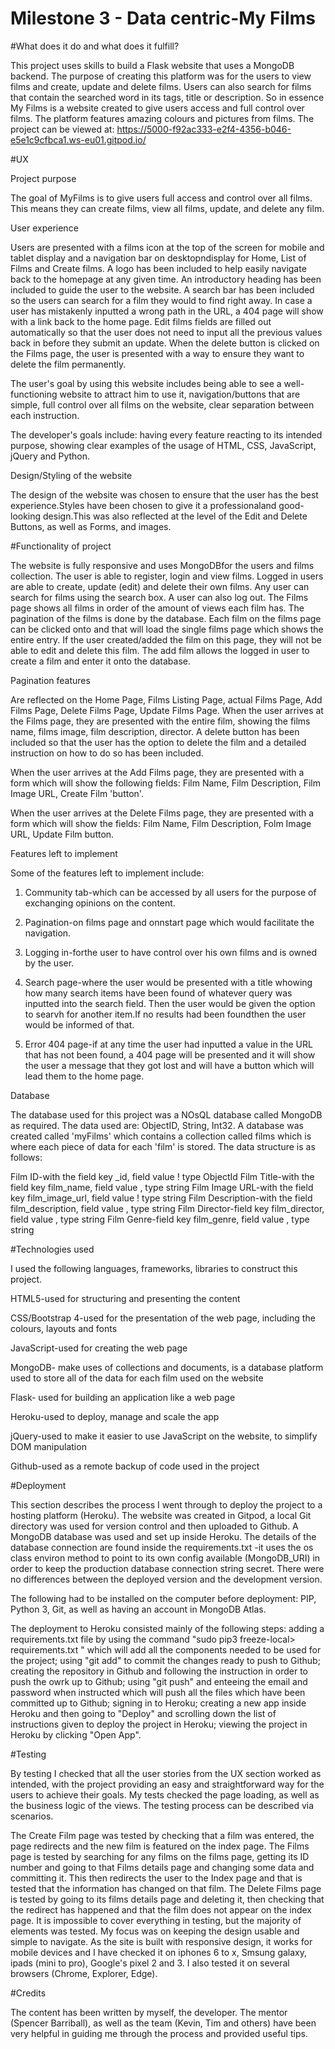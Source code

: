 # Milestone 3 - Data centric-My Films

#What does it do and what does it fulfill?

This project uses skills to build a Flask website that uses a MongoDB backend. The purpose of creating this platform was for 
the users to view films and create, update and delete films. Users can also search for films that contain the searched 
word in its tags, title or description. So in essence My Films is a website created to give users access and full control over films.  The platform features amazing colours and pictures from films. The project can be viewed at: 
https://5000-f92ac333-e2f4-4356-b046-e5e1c9cfbca1.ws-eu01.gitpod.io/

#UX

Project purpose

The goal of MyFilms is to give users full access and control over all films. This means they can create films, view all films, update, and delete any film.

User experience

Users are presented with a films icon at the top of the screen for mobile and tablet display and a navigation bar on desktopndisplay for Home, List of Films and Create films. A logo has been included to help easily navigate back to the homepage at any given time. An introductory heading has been included to guide the user to the website. A search bar has been included so the users can search for a film they would to find right away. In case a user has mistakenly inputted a wrong path in the URL, a 404 page will show with a link back to the home page. Edit films fields are filled out automatically so that the user does not need to input all the previous values back in before they submit an update. When the delete button is clicked on the Films page, the user is presented with a way to ensure they want to delete the film permanently.

The user's goal by using this website includes being able to see a well-functioning website to attract him to  use it, navigation/buttons that are simple, full control over all films on the website, clear separation between each instruction.

The developer's goals include: having every feature reacting to its intended purpose, showing clear examples of the usage of HTML, CSS, JavaScript, jQuery and Python. 


Design/Styling of the website

The design of the website was chosen to ensure that the user has the best experience.Styles have been chosen to give it a professionaland good-looking design.This was also reflected at the level of the Edit and Delete Buttons, as well as Forms, and images.


#Functionality of project


The website is fully responsive and uses MongoDBfor the users and films collection. The user is able to register, 
login and view films. Logged in users are able to create, update (edit) and delete their own films. Any user can search 
for films using the search box. A user can also log out. The Films page shows all films in order of the amount of views 
each film has. The pagination of the films is done by the database. Each film on the films page can be clicked onto and 
that will load the single films page which shows the entire entry. If the user created/added the film on this page, they 
will not be able to edit and delete this film. The add film allows the logged in user to create a film and enter it onto 
the database. 

Pagination features

Are reflected on the Home Page, Films Listing Page, actual Films Page, Add Films Page, Delete Films Page, Update Films Page. When the user arrives at the Films page, they are presented with the entire film, showing the films name, films image, film description, director. A delete button has been included so that the user has the option to delete the film and a detailed instruction on how to do so has been included. 

When the user arrives at the Add Films page, they are presented with a form which will show the following fields: Film Name, Film Description, Film Image URL, Create Film 'button'.

When the user arrives at the Delete Films page, they are presented with a form which will show the fields: Film Name, Film Description, Folm Image URL, Update Film button.


Features left to implement

Some of the features left to implement include: 

1. Community tab-which can be accessed by all users for the purpose of exchanging opinions on the content.

2. Pagination-on films page and onnstart page which would facilitate the navigation.

3. Logging in-forthe user to have control over his own films and is owned by the user. 

4. Search page-where the user would be presented with a title whowing how many search items have been found of whatever query was inputted into the search field. Then the user would be given the option to searvh for another item.If no results had been foundthen the user would be informed of that. 

5. Error 404 page-if at any time the user had inputted a value in the URL that has not been found, a 404 page will be presented and it will show the user a message that they got lost and will have a button which will lead them to the home page.

Database

The database used for this project was a NOsQL database called MongoDB as required. The data used are: ObjectID, String, Int32. A database was created called 'myFilms' which contains a collection called films which is where each piece of data for each 'film' is stored. The data structure is as follows: 

Film ID-with the field key  _id, field value <creates ID automatically>! type ObjectId
Film Title-with the field key film_name, field value <name of your film>, type string
Film Image URL-with the field key film_image_url, field value <Full image path of film>! type string
Film Description-with the field film_description, field value <Describe your film in a paragraph>, type string
Film Director-field key film_director, field value <Name of the film director>, type string
Film Genre-field key film_genre, field value <Name of the film genre>, type string


#Technologies used 

I used the following languages, frameworks, libraries to construct this project. 

HTML5-used for structuring and presenting the content

CSS/Bootstrap 4-used for the presentation of the web page, including the colours, layouts and fonts

JavaScript-used for creating the web page

MongoDB- make uses of collections and documents, is a database platform used to store all of the data for each film used on the website

Flask- used for building an application like a web page

Heroku-used to deploy, manage and scale the app

jQuery-used to make it easier to use JavaScript on the website, to simplify DOM manipulation

Github-used as a remote backup of code used in the project

#Deployment


This section describes the process I went through to deploy the project to a hosting platform (Heroku). The website 
was created in Gitpod, a local Git directory was used for version control and then uploaded to Github. A MongoDB 
database was used and set up inside Heroku. The details of the database connection are found inside the requirements.txt 
-it uses the os class environ method to point to its own config available (MongoDB_URI) in order to keep the production 
database connection string secret. There were no differences between the deployed version and the development version.

The following had to be installed on the computer before deployment: PIP, Python 3, Git, as well as having an account in MongoDB Atlas. 

The deployment to Heroku consisted mainly of the following steps: adding a requirements.txt file by using the command "sudo pip3 freeze-local> requirements.txt " which will add all the components needed to be used for the project; using "git add" to commit the changes ready to push to Github; creating the repository in Github and following the instruction in order to push the owrk up to Github; using "git push" and enteeing the email and password when instructed which will push all the files which have been committed up to Github; signing in to Heroku; creating a new app inside Heroku and then going to "Deploy" and scrolling down the list of instructions given to deploy the project in Heroku; viewing the project in Heroku by clicking "Open App".

#Testing

By testing I checked that all the user stories from the UX section worked as intended, with the project providing an 
easy and straightforward way for the users to achieve their goals. My tests checked the page loading, as well as the 
business logic of the views. The testing process can be described via scenarios.

The Create Film page was tested by checking that a film was entered, the page redirects and the new film is featured on the index page. The Films page is tested by searching for any films on the films page, getting its ID number and going to that Films details page and changing some data and committing it. This then redirects the user to the Index page and that is tested that the information has changed on that film. The Delete Films page is tested by going to its films details page and deleting 
it, then checking that the redirect has happened and that the film does not appear on the index page. It is impossible 
to cover everything in testing, but the majority of elements was tested. My focus was on keeping the design usable and 
simple to navigate. As the site is built with responsive design, it works for mobile devices and I have checked it on
iphones 6 to x, Smsung galaxy, ipads (mini to pro), Google's pixel 2 and 3. I also tested it on several browsers 
(Chrome, Explorer, Edge).

#Credits

The content has been written by myself, the developer. The mentor (Spencer Barriball), as well as the team (Kevin, Tim and others) have been very helpful in guiding me through the process and provided useful tips. 






